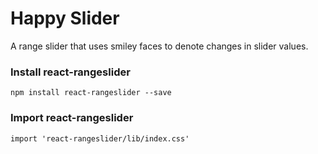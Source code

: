 # Happy Slider

A range slider that uses smiley faces to denote changes in slider values.

### Install react-rangeslider
```
npm install react-rangeslider --save
```

### Import react-rangeslider

```
import 'react-rangeslider/lib/index.css'
```
